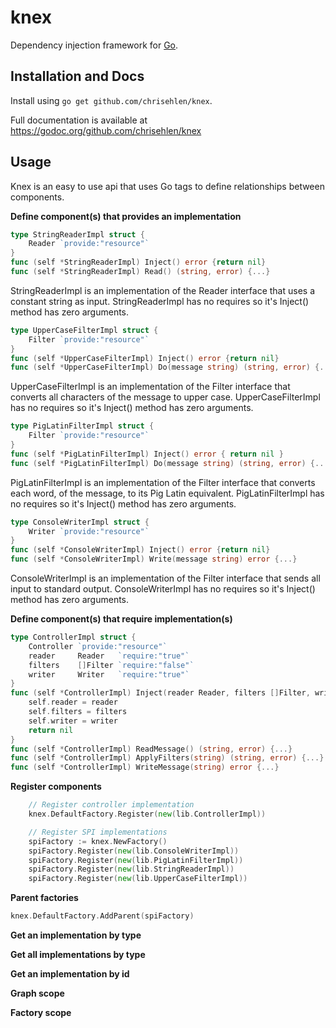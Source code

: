# knex
Dependency injection framework for [Go](http://golang.org/).

## Installation and Docs

Install using `go get github.com/chrisehlen/knex`.

Full documentation is available at
https://godoc.org/github.com/chrisehlen/knex

## Usage

Knex is an easy to use api that uses Go tags to define relationships between components.

**Define component(s) that provides an implementation**

```go
type StringReaderImpl struct {
	Reader `provide:"resource"`
}
func (self *StringReaderImpl) Inject() error {return nil}
func (self *StringReaderImpl) Read() (string, error) {...}
```

StringReaderImpl is an implementation of the Reader interface that uses a constant string as input. StringReaderImpl has no requires so it's Inject() method has zero arguments.

```go
type UpperCaseFilterImpl struct {
	Filter `provide:"resource"`
}
func (self *UpperCaseFilterImpl) Inject() error {return nil}
func (self *UpperCaseFilterImpl) Do(message string) (string, error) {...}
```

UpperCaseFilterImpl is an implementation of the Filter interface that converts all characters of the message to upper case. UpperCaseFilterImpl has no requires so it's Inject() method has zero arguments.

```go
type PigLatinFilterImpl struct {
	Filter `provide:"resource"`
}
func (self *PigLatinFilterImpl) Inject() error { return nil }
func (self *PigLatinFilterImpl) Do(message string) (string, error) {...}
```

PigLatinFilterImpl is an implementation of the Filter interface that converts each word, of the message, to its Pig Latin equivalent. PigLatinFilterImpl has no requires so it's Inject() method has zero arguments.

```go
type ConsoleWriterImpl struct {
	Writer `provide:"resource"`
}
func (self *ConsoleWriterImpl) Inject() error {return nil}
func (self *ConsoleWriterImpl) Write(message string) error {...}
```

ConsoleWriterImpl is an implementation of the Filter interface that sends all input to standard output. ConsoleWriterImpl has no requires so it's Inject() method has zero arguments.

**Define component(s) that require implementation(s)**

```go
type ControllerImpl struct {
	Controller `provide:"resource"`
	reader     Reader   `require:"true"`
	filters    []Filter `require:"false"`
	writer     Writer   `require:"true"`
}
func (self *ControllerImpl) Inject(reader Reader, filters []Filter, writer Writer) error {
	self.reader = reader
	self.filters = filters
	self.writer = writer
	return nil
}
func (self *ControllerImpl) ReadMessage() (string, error) {...}
func (self *ControllerImpl) ApplyFilters(string) (string, error) {...}
func (self *ControllerImpl) WriteMessage(string) error {...}
```

**Register components**

```go
	// Register controller implementation
	knex.DefaultFactory.Register(new(lib.ControllerImpl))

	// Register SPI implementations
	spiFactory := knex.NewFactory()
	spiFactory.Register(new(lib.ConsoleWriterImpl))
	spiFactory.Register(new(lib.PigLatinFilterImpl))
	spiFactory.Register(new(lib.StringReaderImpl))
	spiFactory.Register(new(lib.UpperCaseFilterImpl))
```

**Parent factories**

```go
knex.DefaultFactory.AddParent(spiFactory)
```

**Get an implementation by type**

**Get all implementations by type**

**Get an implementation by id**

**Graph scope**

**Factory scope**

